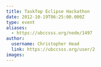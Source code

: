 ```yaml
---
title: TaskTop Eclipse Hackathon 
date: 2012-10-19T06:25:00.000Z
type: event
aliases:
  - https://ubccsss.org/node/1497
author:
  username: Christopher Head
  link: https://ubccsss.org/user/2
images:
---
```


